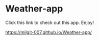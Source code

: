 # Weather-app

Click this link to check out this app. Enjoy!

https://milgit-007.github.io/Weather-app/
